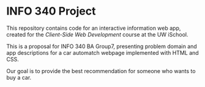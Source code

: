 # INFO 340 Project

This repository contains code for an interactive information web app, created for the _Client-Side Web Development_ course at the UW iSchool.

This is a proposal for INFO 340 BA Group7, presenting problem domain and app descriptions for a car automatch webpage implemented with HTML and CSS.

Our goal is to provide the best recommendation for someone who wants to buy a car.